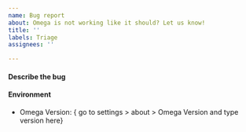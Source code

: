 ```yaml
---
name: Bug report
about: Omega is not working like it should? Let us know!
title: ''
labels: Triage
assignees: ''

---
```


#### Describe the bug


#### Environment
 - Omega Version: { go to settings > about > Omega Version and type version here}
